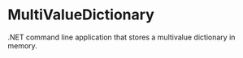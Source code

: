 # MultiValueDictionary
.NET command line application that stores a multivalue dictionary in memory.
